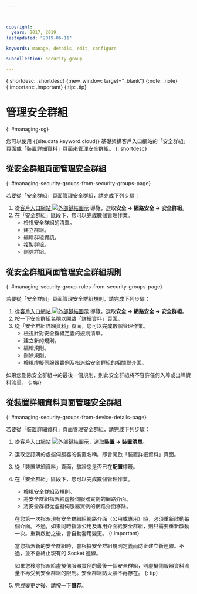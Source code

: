 ```yaml
---



copyright:
  years: 2017, 2019
lastupdated: "2019-06-11"

keywords: manage, details, edit, configure

subcollection: security-group

---
```


{:shortdesc: .shortdesc}
{:new_window: target="_blank"}
{:note: .note}
{:important: .important}
{:tip: .tip}

# 管理安全群組
{: #managing-sg}

您可以使用 {{site.data.keyword.cloud}} 基礎架構客戶入口網站的「安全群組」頁面或「裝置詳細資料」頁面來管理安全群組。
{: shortdesc}

## 從安全群組頁面管理安全群組
{: #managing-security-groups-from-security-groups-page}

若要從「安全群組」頁面管理安全群組，請完成下列步驟：


1. 從[客戶入口網站 ![外部鏈結圖示](../../icons/launch-glyph.svg "外部鏈結圖示")](https://cloud.ibm.com/classic) 導覽，選取**安全 -> 網路安全 -> 安全群組**。
2. 在「安全群組」區段下，您可以完成數個管理作業。
     * 檢視安全群組的清單。
     * 建立群組。
     * 編輯群組資訊。
     * 複製群組。
     * 刪除群組。

## 從安全群組頁面管理安全群組規則
{: #managing-security-group-rules-from-security-groups-page}

若要從「安全群組」頁面管理安全群組規則，請完成下列步驟：


1. 從[客戶入口網站 ![外部鏈結圖示](../../icons/launch-glyph.svg "外部鏈結圖示")](https://cloud.ibm.com/classic) 導覽，選取**安全 -> 網路安全 -> 安全群組**。
2. 按一下安全群組名稱以開啟「詳細資料」頁面。
3. 從「安全群組詳細資料」頁面，您可以完成數個管理作業。
     * 檢視針對安全群組定義的規則清單。
     * 建立新的規則。
     * 編輯規則。
     * 刪除規則。
     * 檢視虛擬伺服器實例及指派給安全群組的相關聯介面。

如果您刪除安全群組中的最後一個規則，則此安全群組將不容許任何入埠或出埠資料流量。
{: tip}

## 從裝置詳細資料頁面管理安全群組
{: #managing-security-groups-from-device-details-page}

若要從「裝置詳細資料」頁面管理安全群組，請完成下列步驟：


1. 從[客戶入口網站 ![外部鏈結圖示](../../icons/launch-glyph.svg "外部鏈結圖示")](https://cloud.ibm.com/classic)，選取**裝置 -> 裝置清單**。
2. 選取您訂購的虛擬伺服器的裝置名稱。即會開啟「裝置詳細資料」頁面。
3. 從「裝置詳細資料」頁面，驗證您是否已在**配置**標籤。
4. 在「安全群組」區段下，您可以完成數個管理作業。
     * 檢視安全群組及規則。
     * 將安全群組指派給虛擬伺服器實例的網路介面。
     * 將安全群組從虛擬伺服器實例的網路介面移除。

     在您第一次指派現有安全群組給網路介面（公用或專用）時，必須重新啟動每個介面。不過，如果同時指派公用及專用介面給安全群組，則只需要重新啟動一次。重新啟動之後，會自動套用變更。
     {: important}

     當您指派新的安全群組時，會根據安全群組規則定義而防止建立新連線。不過，並不會終止現有的 Socket 連線。

     如果您移除指派給虛擬伺服器實例的最後一個安全群組，則虛擬伺服器資料流量不再受到安全群組的限制。安全群組防火牆不再存在。
     {: tip}

6. 完成變更之後，請按一下**儲存**。
